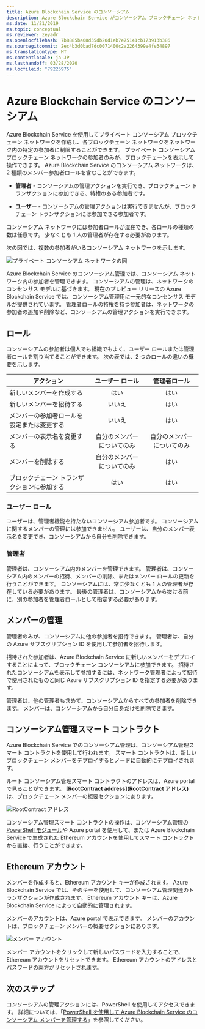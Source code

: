 ```yaml
---
title: Azure Blockchain Service のコンソーシアム
description: Azure Blockchain Service がコンソーシアム ブロックチェーン ネットワークを実装するしくみの概要。
ms.date: 11/21/2019
ms.topic: conceptual
ms.reviewer: zeyadr
ms.openlocfilehash: 7b8885ba08d35db20d1eb7e75141cb173913b386
ms.sourcegitcommit: 2ec4b3d0bad7dc0071400c2a2264399e4fe34897
ms.translationtype: HT
ms.contentlocale: ja-JP
ms.lasthandoff: 03/28/2020
ms.locfileid: "79225975"
---
```

# <a name="azure-blockchain-service-consortium"></a>Azure Blockchain Service のコンソーシアム

Azure Blockchain Service を使用してプライベート コンソーシアム ブロックチェーン ネットワークを作成し、各ブロックチェーン ネットワークをネットワーク内の特定の参加者に制限することができます。 プライベート コンソーシアム ブロックチェーン ネットワークの参加者のみが、ブロックチェーンを表示して操作できます。 Azure Blockchain Service のコンソーシアム ネットワークは、2 種類のメンバー参加者ロールを含むことができます。

* **管理者** - コンソーシアムの管理アクションを実行でき、ブロックチェーン トランザクションに参加できる、特権のある参加者です。

* **ユーザー** - コンソーシアムの管理アクションは実行できませんが、ブロックチェーン トランザクションには参加できる参加者です。

コンソーシアム ネットワークには参加者ロールが混在でき、各ロールの種類の数は任意です。 少なくとも 1 人の管理者が存在する必要があります。

次の図では、複数の参加者がいるコンソーシアム ネットワークを示します。

![プライベート コンソーシアム ネットワークの図](./media/consortium/network-diagram.png)

Azure Blockchain Service のコンソーシアム管理では、コンソーシアム ネットワーク内の参加者を管理できます。 コンソーシアムの管理は、ネットワークのコンセンサス モデルに基づきます。 現在のプレビュー リリースの Azure Blockchain Service では、コンソーシアム管理用に一元的なコンセンサス モデルが提供されています。 管理者ロールの特権を持つ参加者は、ネットワークの参加者の追加や削除など、コンソーシアムの管理アクションを実行できます。

## <a name="roles"></a>ロール

コンソーシアムの参加者は個人でも組織でもよく、ユーザー ロールまたは管理者ロールを割り当てることができます。 次の表では、2 つのロールの違いの概要を示します。

| アクション | ユーザー ロール | 管理者ロール
|--------|:----:|:------------:|
| 新しいメンバーを作成する | はい | はい |
| 新しいメンバーを招待する | いいえ | はい |
| メンバーの参加者ロールを設定または変更する | いいえ | はい |
| メンバーの表示名を変更する | 自分のメンバーについてのみ | 自分のメンバーについてのみ |
| メンバーを削除する | 自分のメンバーについてのみ | はい |
| ブロックチェーン トランザクションに参加する | はい | はい |

### <a name="user-role"></a>ユーザー ロール

ユーザーは、管理者機能を持たないコンソーシアム参加者です。 コンソーシアムに関するメンバーの管理には参加できません。 ユーザーは、自分のメンバー表示名を変更でき、コンソーシアムから自分を削除できます。

### <a name="administrator"></a>管理者

管理者は、コンソーシアム内のメンバーを管理できます。 管理者は、コンソーシアム内のメンバーの招待、メンバーの削除、またはメンバー ロールの更新を行うことができます。
コンソーシアムには、常に少なくとも 1 人の管理者が存在している必要があります。 最後の管理者は、コンソーシアムから抜ける前に、別の参加者を管理者ロールとして指定する必要があります。

## <a name="managing-members"></a>メンバーの管理

管理者のみが、コンソーシアムに他の参加者を招待できます。 管理者は、自分の Azure サブスクリプション ID を使用して参加者を招待します。

招待された参加者は、Azure Blockchain Service に新しいメンバーをデプロイすることによって、ブロックチェーン コンソーシアムに参加できます。 招待されたコンソーシアムを表示して参加するには、ネットワーク管理者によって招待で使用されたものと同じ Azure サブスクリプション ID を指定する必要があります。

管理者は、他の管理者も含めて、コンソーシアムからすべての参加者を削除できます。 メンバーは、コンソーシアムから自分自身だけを削除できます。

## <a name="consortium-management-smart-contract"></a>コンソーシアム管理スマート コントラクト

Azure Blockchain Service でのコンソーシアム管理は、コンソーシアム管理スマート コントラクトを使用して行われます。 スマート コントラクトは、新しいブロックチェーン メンバーをデプロイするとノードに自動的にデプロイされます。

ルート コンソーシアム管理スマート コントラクトのアドレスは、Azure portal で見ることができます。 **[RootContract address]\(RootContract アドレス\)** は、ブロックチェーン メンバーの概要セクションにあります。

![RootContract アドレス](./media/consortium/rootcontract-address.png)

コンソーシアム管理スマート コントラクトの操作は、コンソーシアム管理の [PowerShell モジュール](manage-consortium-powershell.md)や Azure portal を使用して、または Azure Blockchain Service で生成された Ethereum アカウントを使用してスマート コントラクトから直接、行うことができます。

## <a name="ethereum-account"></a>Ethereum アカウント

メンバーを作成すると、Ethereum アカウント キーが作成されます。 Azure Blockchain Service では、そのキーを使用して、コンソーシアム管理関連のトランザクションが作成されます。 Ethereum アカウント キーは、Azure Blockchain Service によって自動的に管理されます。

メンバーのアカウントは、Azure portal で表示できます。 メンバーのアカウントは、ブロックチェーン メンバーの概要セクションにあります。

![メンバー アカウント](./media/consortium/member-account.png)

メンバー アカウントをクリックして新しいパスワードを入力することで、Ethereum アカウントをリセットできます。 Ethereum アカウントのアドレスとパスワードの両方がリセットされます。  

## <a name="next-steps"></a>次のステップ

コンソーシアムの管理アクションには、PowerShell を使用してアクセスできます。 詳細については、「[PowerShell を使用して Azure Blockchain Service のコンソーシアム メンバーを管理する](manage-consortium-powershell.md)」を参照してください。
